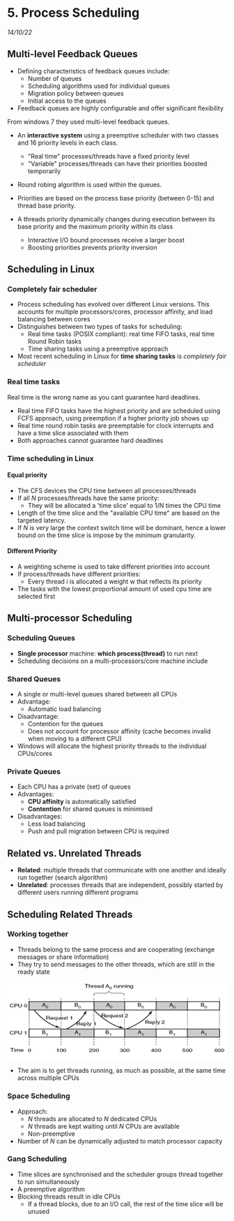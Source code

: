 # 5. Process Scheduling
_14/10/22_

## Multi-level Feedback Queues
- Defining characteristics of feedback queues include:
	- Number of queues
	- Scheduling algorithms used for individual queues
	- Migration policy between queues
	- Initial access to the queues
- Feedback queues are highly configurable and offer significant flexibility

From windows 7 they used multi-level feedback queues.
- An **interactive system** using a preemptive scheduler with two classes and 16 priority levels in each class.
	- "Real time" processes/threads have a fixed priority level
	- "Variable" processes/threads can have their priorities boosted temporarily
- Round robing algorithm is used within the queues.

- Priorities are based on the process base priority (between 0-15) and thread base priority.
- A threads priority dynamically changes during execution between its base priority and the maximum priority within its class
	- Interactive I/O bound processes receive a larger boost
	- Boosting priorities prevents priority inversion

## Scheduling in Linux
### Completely fair scheduler
- Process scheduling has evolved over different Linux versions. This accounts for multiple processors/cores, processor affinity, and load balancing between cores
- Distinguishes between two types of tasks for scheduling:
	- Real time tasks (POSIX compliant): real time FIFO tasks, real time Round Robin tasks
	- Time sharing tasks using a preemptive approach
- Most recent scheduling in Linux for **time sharing tasks** is *completely fair scheduler*

### Real time tasks
Real time is the wrong name as you cant guarantee hard deadlines.
- Real time FIFO tasks have the highest priority and are scheduled using FCFS approach, using preemption if a higher priority job shows up
- Real time round robin tasks are preemptable for clock interrupts and have a time slice associated with them
- Both approaches cannot guarantee hard deadlines 

### Time scheduling in Linux 
#### Equal priority
- The CFS devices the CPU time between all processes/threads
- If all *N* processes/threads have the same priority:
	- They will be allocated a 'time slice' equal to 1/N times the CPU time
- Length of the time slice and the "available CPU time" are based on the targeted latency.
- If *N* is very large the context switch time will be dominant, hence a lower bound on the time slice is impose by the minimum granularity.
#### Different Priority
- A weighting scheme is used to take different priorities into account
- If process/threads have different priorities:
	- Every thread *i* is allocated a weight w that reflects its priority
- The tasks with the lowest proportional amount of used cpu time are selected first

## Multi-processor Scheduling
### Scheduling Queues
- **Single processor** machine: **which process(thread)** to run next
- Scheduling decisions on a multi-processors/core machine include

### Shared Queues
- A single or multi-level queues shared between all CPUs
- Advantage:
	- Automatic load balancing
- Disadvantage:
	- Contention for the queues
	- Does not account for processor affinity (cache becomes invalid when moving to a different CPU)
- Windows will allocate the highest priority threads to the individual CPUs/cores

### Private Queues
- Each CPU has a private (set) of queues
- Advantages:
	- **CPU affinity** is automatically satisfied
	- **Contention** for shared queues is minimised
- Disadvantages:
	- Less load balancing
	- Push and pull migration between CPU is required

## Related vs. Unrelated Threads
- **Related**: multiple threads that communicate with one another and ideally run together (search algorithm)
- **Unrelated**: processes threads that are independent, possibly started by different users running different programs

## Scheduling Related Threads
### Working together
- Threads belong to the same process and are cooperating (exchange messages or share information)
- They try to send messages to the other threads, which are still in the ready state

![](../_resources/20221016233623.png)

- The aim is to get threads running, as much as possible, at the same time across multiple CPUs
### Space Scheduling
- Approach:
	- *N* threads are allocated to *N* dedicated CPUs
	- *N* threads are kept waiting until *N* CPUs are available 
	- Non-preemptive
- Number of *N* can be dynamically adjusted to match processor capacity
### Gang Scheduling
- Time slices are synchronised and the scheduler groups thread together to run simultaneously 
- A preemptive algorithm 
- Blocking threads result in idle CPUs
	- If a thread blocks, due to an I/O call, the rest of the time slice will be unused